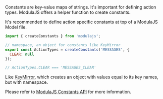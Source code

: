 Constants are key-value maps of strings. It's important for defining action types. ModulaJS offers a helper function to create constants.

It's recommended to define action specific constants at top of a ModulaJS Model file.

```javascript
import { createConstants } from 'modulajs';

// namespace, an object for constants like KeyMirror
export const ActionTypes = createConstants('MESSAGES', {
  CLEAR: null
});

// ActionTypes.CLEAR === 'MESSAGES_CLEAR'
```

Like [KeyMirror](https://github.com/STRML/keyMirror), which creates an object with values equal to its key names, but with namespace.

Please refer to [ModulaJS Constants API](api/constants_api.md) for more information.
